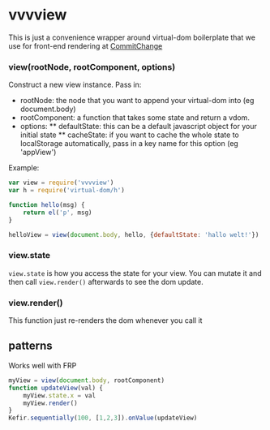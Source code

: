 # vvvview

This is just a convenience wrapper around virtual-dom boilerplate that we use for front-end rendering at [CommitChange](https://github.com/commitchange/)

### view(rootNode, rootComponent, options)

Construct a new view instance. Pass in:

* rootNode: the node that you want to append your virtual-dom into (eg document.body)
* rootComponent: a function that takes some state and return a vdom.
* options:
** defaultState: this can be a default javascript object for your initial state
** cacheState: if you want to cache the whole state to localStorage automatically, pass in a key name for this option (eg 'appView')

Example:

```js
var view = require('vvvview')
var h = require('virtual-dom/h')

function hello(msg) {
	return el('p', msg)
}

helloView = view(document.body, hello, {defaultState: 'hallo welt!'})
```

### view.state

`view.state` is how you access the state for your view. You can mutate it and then call `view.render()` afterwards to see the dom update.

### view.render()

This function just re-renders the dom whenever you call it

## patterns

Works well with FRP

```js
myView = view(document.body, rootComponent)
function updateView(val) {
	myView.state.x = val
	myView.render()
}
Kefir.sequentially(100, [1,2,3]).onValue(updateView)
```

